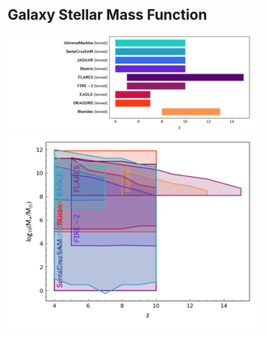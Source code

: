 
# Galaxy Stellar Mass Function

![This is an image](../figs/MstarDF_redshift_range.png)
![This is an image](../figs/MstarDF_redshift_log10X_range.png)
